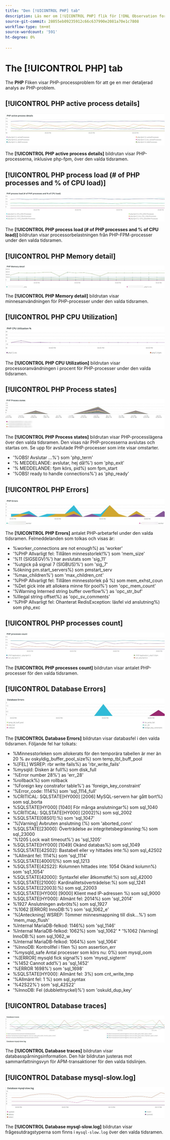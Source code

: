 ```yaml
---
title: "Den [!UICONTROL PHP] tab"
description: Läs mer om [!UICONTROL PHP] flik för [!DNL Observation for Adobe Commerce].
source-git-commit: 28055eb09235912c66c637990e2081a70e1c7808
workflow-type: tm+mt
source-wordcount: '591'
ht-degree: 0%

---
```



# The [!UICONTROL PHP] tab

The **PHP** Fliken visar PHP-processproblem för att ge en mer detaljerad analys av PHP-problem.

## [!UICONTROL PHP active process details]

![Information om aktiv PHP-process](../../assets/tools/php-active-process-details.jpg)

The **[!UICONTROL PHP active process details]** bildrutan visar PHP-processerna, inklusive php-fpm, över den valda tidsramen.

## [!UICONTROL PHP process load (# of PHP processes and % of CPU load)]

![Inläsning av PHP-process](../../assets/tools/php-process-load.jpg)

The **[!UICONTROL PHP process load (# of PHP processes and % of CPU load)]** bildrutan visar processorbelastningen från PHP-FPM-processer under den valda tidsramen.

## [!UICONTROL PHP Memory detail]

![Information om PHP-minne](../../assets/tools/php-memory-detail.jpg)

The **[!UICONTROL PHP Memory detail]** bildrutan visar minnesanvändningen för PHP-processer under den valda tidsramen.

## [!UICONTROL PHP CPU Utilization]

![PHP CPU-användning](../../assets/tools/php-cpu-utilization.jpg)

The **[!UICONTROL PHP CPU Utilization]** bildrutan visar processoranvändningen i procent för PHP-processer under den valda tidsramen.

## [!UICONTROL PHP Process states]

![PHP-processlägen](../../assets/tools/php-process-states-image-1.jpg)

The **[!UICONTROL PHP Process states]** bildrutan visar PHP-processlägena över den valda tidsramen. Den visas när PHP-processerna avslutas och startas om. Se upp för avslutade PHP-processer som inte visar omstarter.

* &#39;%OBS! Avslutar ...%&#39;) som &#39;php_term&#39;
* &#39;% MEDDELANDE: avslutar, hej då!%&#39;) som &#39;php_exit&#39;
* &#39;% MEDDELANDE: fpm körs, pid%) som fpm_start
* &#39;%OBS! ready to handle connections%&#39;) as &#39;php_ready&#39;

## [!UICONTROL PHP Errors]

![PHP-fel](../../assets/tools/php-errors-image-1.jpg)

The **[!UICONTROL PHP Errors]** antalet PHP-arbetarfel under den valda tidsramen. Felmeddelanden som tolkas och visas är:

* %worker_connections are not enough%) as &#39;worker&#39;
* &#39;%PHP Allvarligt fel: Tillåten minnesstorlek!%&#39;) som &#39;mem_size&#39;
* &#39;%11 (SIGSEGV)%&#39;) har avslutats som &#39;sig_11&#39;
* &#39;%utgick på signal 7 (SIGBUS)%&#39;) som &#39;sig_7&#39;
* %ökning pm.start_servers%) som pmstart_serv
* &#39;%max_children%&#39;) som &#39;max_children_cnt&#39;
* &#39;%PHP Allvarligt fel: Tillåten minnesstorlek på %) som mem_exhst_coun
* &#39;%Det gick inte att allokera minne för pool%&#39;) som &#39;opc_mem_count&#39;
* &#39;%Warning Interned string buffer overflow%&#39;) as &#39;opc_str_buf&#39;
* %Illegal string offset%) as &#39;opc_sv_comments&#39;
* &#39;%PHP Allvarligt fel: Ohanterat RedisException: läsfel vid anslutning%) som php_exc

## [!UICONTROL PHP processes count]

![Antal PHP-processer](../../assets/tools/php-processes-count.jpg)

The **[!UICONTROL PHP processes count]** bildrutan visar antalet PHP-processer för den valda tidsramen.

## [!UICONTROL Database Errors]

![Databasfel](../../assets/tools/php-tab-database-errors.jpg)

The **[!UICONTROL Database Errors]** bildrutan visar databasfel i den valda tidsramen. Följande fel har tolkats:

* %Minnesstorleken som allokerats för den temporära tabellen är mer än 20 % av oskyldig_buffer_pool_size%) som temp_tbl_buff_pool
* %\[FEL\] WSREP: rbr write fails%) as &#39;rbr_write_fails&#39;
* %mysqld: Disken är full%) som disk_full
* &#39;%Error number 28%&#39;) as &#39;err_28&#39;
* %rollback%) som rollback
* &#39;%Foreign key constrafor table%&#39;) as &#39;foreign_key_constraint&#39;
* &#39;%Error_code: 1114%) som &#39;sql_1114_full&#39;
* %CRITICAL: SQLSTATE[HY000] [2006] MySQL-servern har gått bort%) som sql_borta
* %SQLSTATE[HY000] [1040] För många anslutningar%) som sql_1040
* %CRITICAL: SQLSTATE[HY000] [2002]%) som sql_2002
* %SQLSTATE[08S01]:%) som &#39;sql_1047&#39;
* &#39;%[Varning] Avbruten anslutning (%) som &#39;aborted_conn&#39;
* %SQLSTATE[23000]: Överträdelse av integritetsbegränsning:%) som sql_23000
* &#39;%1205 Lock wait timeout%&#39;) as &#39;sql_1205&#39;
* %SQLSTATE[HY000] [1049] Okänd databas%) som sql_1049
* %SQLSTATE[42S02]: Bastabell eller vy hittades inte:%) som sql_42S02
* &#39;%Allmänt fel: 1114%) som &#39;sql_1114&#39;
* %SQLSTATE[40001]%) som sql_1213
* %SQLSTATE[42S22]: Kolumnen hittades inte: 1054 Okänd kolumn%) som &#39;sq1_1054&#39;
* %SQLSTATE[42000]: Syntaxfel eller åtkomstfel:%) som sql_42000
* %SQLSTATE[21000]: Kardinalitetsöverträdelse:%) som sql_1241
* %SQLSTATE[22003]:%) som sql_22003
* %SQLSTATE[HY000] [9000] Klient med IP-adressen %) som sql_9000
* %SQLSTATE[HY000]: Allmänt fel: 2014%) som &#39;sql_2014&#39;
* %1927 Anslutningen avbröts%) som sql_1927
* &#39;%1062 \[ERROR\] InnoDB:%&#39;) som &#39;sql_1062_e&#39;
* &#39;%[Anteckning] WSREP: Tömmer minnesmappning till disk...%&#39;) som &#39;mem_map_flush&#39;
* %Internal MariaDB-felkod: 1146%) som &#39;sql_1146&#39;
* %Internal MariaDB-felkod: 1062%) som &#39;sql_1062&#39; * &#39;%1062 [Varning] InnoDB:%) som sql_1062_w
* %Internal MariaDB-felkod: 1064%) som &#39;sql_1064&#39;
* &#39;%InnoDB: Kontrollfel i filen %) som assertion_err
* &#39;%mysqld_safe Antal processer som körs nu: 0%) som mysql_oom
* &#39;%\[ERROR\] mysqld fick signal%&#39;) som &#39;mysql_sigterm&#39;
* &#39;%1452 Cannot add%&#39;) as &#39;sql_1452&#39;
* &#39;%ERROR 1698%&#39;) som &#39;sql_1698&#39;
* %SQLSTATE[HY000]: Allmänt fel: 3%) som cnt_write_tmp
* &#39;%Allmänt fel: 1 %) som sql_syntax
* &#39;%42S22%&#39;) som &#39;sql_42S22&#39;
* &#39;%InnoDB: Fel (dubblettnyckel)%&#39;) som &#39;oskuld_dup_key&#39;

## [!UICONTROL Database traces]

![Databasspår](../../assets/tools/php-tab-database-traces.jpg)

The **[!UICONTROL Database traces]** bildrutan visar databasspårningsinformation. Den här bildrutan justeras mot sammanfattningsvyn för APM-transaktioner för den valda tidslinjen.

## [!UICONTROL Database mysql-slow.log]

![Databasen mysql-slow.log](../../assets/tools/php-tab-database-mysql-slow-log.jpg)

The **[!UICONTROL Database mysql-slow.log]** bildrutan visar frågesutdragstyperna som finns i `mysql-slow.log` över den valda tidsramen.
